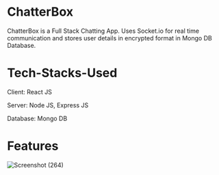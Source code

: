 # ChatterBox
ChatterBox is a Full Stack Chatting App. Uses Socket.io for real time communication and stores user details in encrypted format in Mongo DB Database.

# Tech-Stacks-Used

Client: React JS

Server: Node JS, Express JS

Database: Mongo DB

# Features
![Screenshot (264)](https://user-images.githubusercontent.com/85659480/199514458-92261fb8-3049-45fb-a65a-61e400af222f.png)
